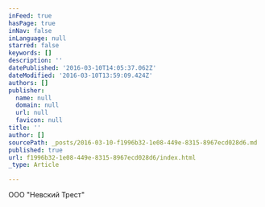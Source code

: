 ```yaml
---
inFeed: true
hasPage: true
inNav: false
inLanguage: null
starred: false
keywords: []
description: ''
datePublished: '2016-03-10T14:05:37.062Z'
dateModified: '2016-03-10T13:59:09.424Z'
authors: []
publisher:
  name: null
  domain: null
  url: null
  favicon: null
title: ''
author: []
sourcePath: _posts/2016-03-10-f1996b32-1e08-449e-8315-8967ecd028d6.md
published: true
url: f1996b32-1e08-449e-8315-8967ecd028d6/index.html
_type: Article

---
```

ООО "Невский Трест"